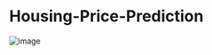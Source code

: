 # Housing-Price-Prediction
![image](https://user-images.githubusercontent.com/49236394/124347599-23e2a280-dc03-11eb-83dc-35568725db8a.png)
